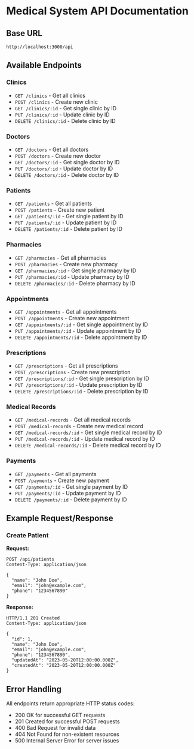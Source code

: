 # Medical System API Documentation

## Base URL
`http://localhost:3000/api`

## Available Endpoints

### Clinics
- `GET /clinics` - Get all clinics
- `POST /clinics` - Create new clinic
- `GET /clinics/:id` - Get single clinic by ID
- `PUT /clinics/:id` - Update clinic by ID
- `DELETE /clinics/:id` - Delete clinic by ID

### Doctors
- `GET /doctors` - Get all doctors
- `POST /doctors` - Create new doctor
- `GET /doctors/:id` - Get single doctor by ID
- `PUT /doctors/:id` - Update doctor by ID
- `DELETE /doctors/:id` - Delete doctor by ID

### Patients
- `GET /patients` - Get all patients
- `POST /patients` - Create new patient
- `GET /patients/:id` - Get single patient by ID
- `PUT /patients/:id` - Update patient by ID
- `DELETE /patients/:id` - Delete patient by ID

### Pharmacies
- `GET /pharmacies` - Get all pharmacies
- `POST /pharmacies` - Create new pharmacy
- `GET /pharmacies/:id` - Get single pharmacy by ID
- `PUT /pharmacies/:id` - Update pharmacy by ID
- `DELETE /pharmacies/:id` - Delete pharmacy by ID

### Appointments
- `GET /appointments` - Get all appointments
- `POST /appointments` - Create new appointment
- `GET /appointments/:id` - Get single appointment by ID
- `PUT /appointments/:id` - Update appointment by ID
- `DELETE /appointments/:id` - Delete appointment by ID

### Prescriptions
- `GET /prescriptions` - Get all prescriptions
- `POST /prescriptions` - Create new prescription
- `GET /prescriptions/:id` - Get single prescription by ID
- `PUT /prescriptions/:id` - Update prescription by ID
- `DELETE /prescriptions/:id` - Delete prescription by ID

### Medical Records
- `GET /medical-records` - Get all medical records
- `POST /medical-records` - Create new medical record
- `GET /medical-records/:id` - Get single medical record by ID
- `PUT /medical-records/:id` - Update medical record by ID
- `DELETE /medical-records/:id` - Delete medical record by ID

### Payments
- `GET /payments` - Get all payments
- `POST /payments` - Create new payment
- `GET /payments/:id` - Get single payment by ID
- `PUT /payments/:id` - Update payment by ID
- `DELETE /payments/:id` - Delete payment by ID

## Example Request/Response

### Create Patient
**Request:**
```http
POST /api/patients
Content-Type: application/json

{
  "name": "John Doe",
  "email": "john@example.com",
  "phone": "1234567890"
}
```

**Response:**
```http
HTTP/1.1 201 Created
Content-Type: application/json

{
  "id": 1,
  "name": "John Doe",
  "email": "john@example.com",
  "phone": "1234567890",
  "updatedAt": "2023-05-20T12:00:00.000Z",
  "createdAt": "2023-05-20T12:00:00.000Z"
}
```

## Error Handling
All endpoints return appropriate HTTP status codes:
- 200 OK for successful GET requests
- 201 Created for successful POST requests
- 400 Bad Request for invalid data
- 404 Not Found for non-existent resources
- 500 Internal Server Error for server issues

